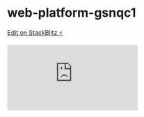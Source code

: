 # web-platform-gsnqc1

[Edit on StackBlitz ⚡️](https://stackblitz.com/edit/web-platform-gsnqc1)

<embed src="https://stackblitz.com/edit/ice-cream-shop-switch-demo?embed=1&file=index.html&theme=light"/>
